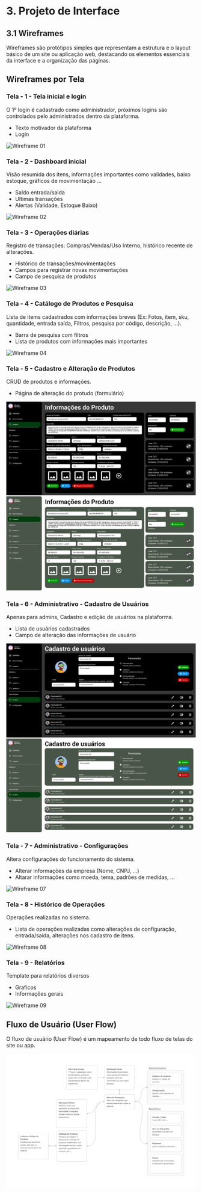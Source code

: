 
# 3. Projeto de Interface

## 3.1 Wireframes

Wireframes são protótipos simples que representam a estrutura e o layout básico de um site ou aplicação web, destacando os elementos essenciais da interface e a organização das páginas.

## Wireframes por Tela

### Tela - 1 - Tela inicial e login

O 1º login é cadastrado como administrador, próximos logins são controlados pelo administrados dentro da plataforma.

- Texto motivador da plataforma
- Login

![Wireframe 01](images/wireframes/wf01.png)

### Tela - 2 - Dashboard inicial

Visão resumida dos itens, informações importantes como validades, baixo estoque, gráficos de movimentação ...

- Saldo entrada/saida
- Ultimas transações
- Alertas (Validade, Estoque Baixo)

![Wireframe 02](images/wireframes/wf02.png)

### Tela - 3 - Operações diárias

Registro de transações: Compras/Vendas/Uso Interno, histórico recente de alterações.

- Histórico de transações/movimentações
- Campos para registrar novas movimentações
- Campo de pesquisa de produtos

![Wireframe 03](images/wireframes/wf03.png)

### Tela - 4 - Catálogo de Produtos e Pesquisa

Lista de items cadastrados com informações breves (Ex: Fotos, item, sku, quantidade, entrada saída, Filtros, pesquisa por código, descrição, ...).

- Barra de pesquisa com filtros
- Lista de produtos com informações mais importantes

![Wireframe 04](images/wireframes/wf04.png)

### Tela - 5 - Cadastro e Alteração de Produtos

CRUD de produtos e informações.

- Página de alteração do protudo (formulário)

![Wireframe 05](images/wireframes/cad-produto-dark.png)
![Wireframe 05](images/wireframes/cad-produto-white.png)

### Tela - 6 - Administrativo - Cadastro de Usuários

Apenas para admins, Cadastro e edição de usuários na plataforma.

- Lista de usuários cadastrados
- Campo de alteração das informações de usuário

![Wireframe 06](images/wireframes/cad-usuario-dark.png)
![Wireframe 06](images/wireframes/cad-usuario-white.png)

### Tela - 7 - Administrativo - Configurações

Altera configurações do funcionamento do sistema.

- Alterar informações da empresa (Nome, CNPJ, ...)
- Altarar informações como moeda, tema, padrões de medidas, ...

![Wireframe 07](images/wireframes/wf07.png)

### Tela - 8 - Histórico de Operações

Operações realizadas no sistema.

- Lista de operações realizadas como alterações de configuração, entrada/saida, alterações nos cadastro de itens.

![Wireframe 08](images/wireframes/wf08.png)

### Tela - 9 - Relatórios

Template para relatórios diversos

- Graficos
- Informações gerais

![Wireframe 09](images/wireframes/wf09.png)

## Fluxo de Usuário (User Flow)

O fluxo de usuário (User Flow) é um mapeamento de todo fluxo de telas do site ou app.

![Exemplo de Fluxo](images/userflow.png)
